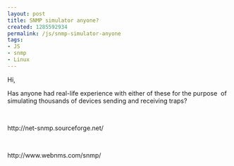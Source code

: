 ```yaml
---
layout: post
title: SNMP simulator anyone?
created: 1285592934
permalink: /js/snmp-simulator-anyone
tags:
- JS
- snmp
- Linux
---
```

<p>Hi,</p>
<p>Has anyone had real-life experience with either of these for the purpose&nbsp; of simulating thousands of devices sending and receiving traps?</p>
<p>&nbsp;</p>
<p>http://net-snmp.sourceforge.net/</p>
<p>&nbsp;</p>
<p>http://www.webnms.com/snmp/</p>
<p>&nbsp;</p>
